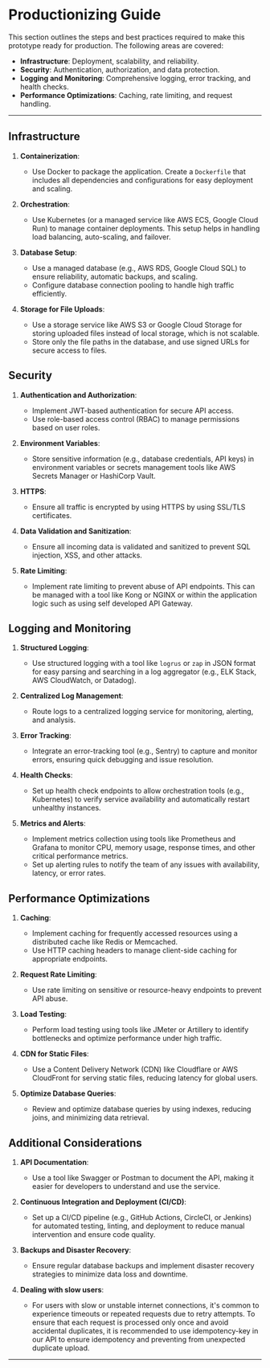 # Productionizing Guide

This section outlines the steps and best practices required to make this prototype ready for production. The following areas are covered:

- **Infrastructure**: Deployment, scalability, and reliability.
- **Security**: Authentication, authorization, and data protection.
- **Logging and Monitoring**: Comprehensive logging, error tracking, and health checks.
- **Performance Optimizations**: Caching, rate limiting, and request handling.

---

## Infrastructure

1. **Containerization**:
   - Use Docker to package the application. Create a `Dockerfile` that includes all dependencies and configurations for easy deployment and scaling.

2. **Orchestration**:
   - Use Kubernetes (or a managed service like AWS ECS, Google Cloud Run) to manage container deployments. This setup helps in handling load balancing, auto-scaling, and failover.

3. **Database Setup**:
   - Use a managed database (e.g., AWS RDS, Google Cloud SQL) to ensure reliability, automatic backups, and scaling.
   - Configure database connection pooling to handle high traffic efficiently.

4. **Storage for File Uploads**:
   - Use a storage service like AWS S3 or Google Cloud Storage for storing uploaded files instead of local storage, which is not scalable.
   - Store only the file paths in the database, and use signed URLs for secure access to files.

## Security

1. **Authentication and Authorization**:
   - Implement JWT-based authentication for secure API access.
   - Use role-based access control (RBAC) to manage permissions based on user roles.

2. **Environment Variables**:
   - Store sensitive information (e.g., database credentials, API keys) in environment variables or secrets management tools like AWS Secrets Manager or HashiCorp Vault.

3. **HTTPS**:
   - Ensure all traffic is encrypted by using HTTPS by using SSL/TLS certificates.

4. **Data Validation and Sanitization**:
   - Ensure all incoming data is validated and sanitized to prevent SQL injection, XSS, and other attacks.

5. **Rate Limiting**:
   - Implement rate limiting to prevent abuse of API endpoints. This can be managed with a tool like Kong or NGINX or within the application logic such as using self developed API Gateway.

## Logging and Monitoring

1. **Structured Logging**:
   - Use structured logging with a tool like `logrus` or `zap` in JSON format for easy parsing and searching in a log aggregator (e.g., ELK Stack, AWS CloudWatch, or Datadog).

2. **Centralized Log Management**:
   - Route logs to a centralized logging service for monitoring, alerting, and analysis.

3. **Error Tracking**:
   - Integrate an error-tracking tool (e.g., Sentry) to capture and monitor errors, ensuring quick debugging and issue resolution.

4. **Health Checks**:
   - Set up health check endpoints to allow orchestration tools (e.g., Kubernetes) to verify service availability and automatically restart unhealthy instances.

5. **Metrics and Alerts**:
   - Implement metrics collection using tools like Prometheus and Grafana to monitor CPU, memory usage, response times, and other critical performance metrics.
   - Set up alerting rules to notify the team of any issues with availability, latency, or error rates.

## Performance Optimizations

1. **Caching**:
   - Implement caching for frequently accessed resources using a distributed cache like Redis or Memcached.
   - Use HTTP caching headers to manage client-side caching for appropriate endpoints.

2. **Request Rate Limiting**:
   - Use rate limiting on sensitive or resource-heavy endpoints to prevent API abuse.

3. **Load Testing**:
   - Perform load testing using tools like JMeter or Artillery to identify bottlenecks and optimize performance under high traffic.

4. **CDN for Static Files**:
   - Use a Content Delivery Network (CDN) like Cloudflare or AWS CloudFront for serving static files, reducing latency for global users.

5. **Optimize Database Queries**:
   - Review and optimize database queries by using indexes, reducing joins, and minimizing data retrieval.

## Additional Considerations

1. **API Documentation**:
   - Use a tool like Swagger or Postman to document the API, making it easier for developers to understand and use the service.

2. **Continuous Integration and Deployment (CI/CD)**:
   - Set up a CI/CD pipeline (e.g., GitHub Actions, CircleCI, or Jenkins) for automated testing, linting, and deployment to reduce manual intervention and ensure code quality.

3. **Backups and Disaster Recovery**:
   - Ensure regular database backups and implement disaster recovery strategies to minimize data loss and downtime.

3. **Dealing with slow users**:
   - For users with slow or unstable internet connections, it's common to experience timeouts or repeated requests due to retry attempts. To ensure that each request is processed only once and avoid accidental duplicates,  it is recommended to use idempotency-key in our API to ensure idempotency and preventing from unexpected duplicate upload.

---

